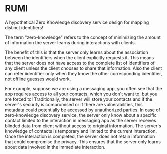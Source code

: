 # RUMI

A hypothetical Zero Knowledge discovery service design for mapping distinct identifiers!

The term "zero-knowledge" refers to the concept of minimizing the amount of information the server learns during interactions with clients.

The benefit of this is that the server only learns about the association between the identifiers when the client explicitly requests it. This means that the server does not have access to the complete list of identifiers of any client unless the client chooses to share that information. Also the client can refer iidentifier only when they know the other corresponding iidentifier, not offline guesses would work.

For example, suppose we are using a messaging app, you often see that the app requires access to all your contacts, which you don't want to, but you are forced to! Traditionally, the server will store your contacts and if the server's security is compromised or if there are vulnerabilities, this metadata could potentially be accessed by unauthorized parties. In case of zero-knowledge discovery service, the server only know about a specific contact limited to the interaction in messaging app as the server receives blinded data from client without access to original information. The server's knowledge of contacts is temporary and limited to the current interaction. Once the interaction is completed, the server does not retain information that could compromise the privacy. This ensures that the server only learns about data involved in the immediate interaction.
